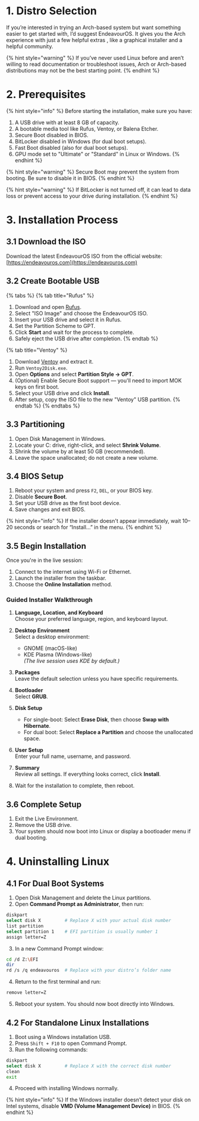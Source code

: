 # 1. Distro Selection

If you’re interested in trying an Arch-based system but want something easier to get started with, I’d suggest EndeavourOS. It gives you the Arch experience with just a few helpful extras , like a graphical installer and a helpful community.

{% hint style="warning" %}
If you’ve never used Linux before and aren’t willing to read documentation or troubleshoot issues, Arch or Arch-based distributions may not be the best starting point.
{% endhint %}

# 2. Prerequisites

{% hint style="info" %}
Before starting the installation, make sure you have:

1. A USB drive with at least 8 GB of capacity.  
2. A bootable media tool like Rufus, Ventoy, or Balena Etcher.  
3. Secure Boot disabled in BIOS.  
4. BitLocker disabled in Windows (for dual boot setups).  
5. Fast Boot disabled (also for dual boot setups).  
6. GPU mode set to "Ultimate" or "Standard" in Linux or Windows.
{% endhint %}

{% hint style="warning" %}
Secure Boot may prevent the system from booting. Be sure to disable it in BIOS.
{% endhint %}

{% hint style="warning" %}
If BitLocker is not turned off, it can lead to data loss or prevent access to your drive during installation.
{% endhint %}

# 3. Installation Process

## 3.1 Download the ISO

Download the latest EndeavourOS ISO from the official website:  
[https://endeavouros.com](https://endeavouros.com)

## 3.2 Create Bootable USB

{% tabs %}
{% tab title="Rufus" %}
1. Download and open [Rufus](https://rufus.ie).  
2. Select "ISO Image" and choose the EndeavourOS ISO.  
3. Insert your USB drive and select it in Rufus.  
4. Set the Partition Scheme to GPT.  
5. Click **Start** and wait for the process to complete.  
6. Safely eject the USB drive after completion.
{% endtab %}

{% tab title="Ventoy" %}
1. Download [Ventoy](https://github.com/ventoy/ventoy/releases) and extract it.  
2. Run `Ventoy2Disk.exe`.  
3. Open **Options** and select **Partition Style → GPT**.  
4. (Optional) Enable Secure Boot support — you'll need to import MOK keys on first boot.  
5. Select your USB drive and click **Install**.  
6. After setup, copy the ISO file to the new "Ventoy" USB partition.
{% endtab %}
{% endtabs %}

## 3.3 Partitioning

1. Open Disk Management in Windows.  
2. Locate your C: drive, right-click, and select **Shrink Volume**.  
3. Shrink the volume by at least 50 GB (recommended).  
4. Leave the space unallocated; do not create a new volume.

## 3.4 BIOS Setup

1. Reboot your system and press `F2`, `DEL`, or your BIOS key.  
2. Disable **Secure Boot**.  
3. Set your USB drive as the first boot device.  
4. Save changes and exit BIOS.

{% hint style="info" %}
If the installer doesn't appear immediately, wait 10–20 seconds or search for “Install...” in the menu.
{% endhint %}

## 3.5 Begin Installation

Once you're in the live session:

1. Connect to the internet using Wi-Fi or Ethernet.  
2. Launch the installer from the taskbar.  
3. Choose the **Online Installation** method.

### Guided Installer Walkthrough

1. **Language, Location, and Keyboard**  
   Choose your preferred language, region, and keyboard layout.

2. **Desktop Environment**  
   Select a desktop environment:  
   - GNOME (macOS-like)  
   - KDE Plasma (Windows-like)  
   *(The live session uses KDE by default.)*

3. **Packages**  
   Leave the default selection unless you have specific requirements.

4. **Bootloader**  
   Select **GRUB**.

5. **Disk Setup**  
   - For single-boot: Select **Erase Disk**, then choose **Swap with Hibernate**.  
   - For dual boot: Select **Replace a Partition** and choose the unallocated space.

6. **User Setup**  
   Enter your full name, username, and password.

7. **Summary**  
   Review all settings. If everything looks correct, click **Install**.

8. Wait for the installation to complete, then reboot.

## 3.6 Complete Setup

1. Exit the Live Environment.  
2. Remove the USB drive.  
3. Your system should now boot into Linux or display a bootloader menu if dual booting.

# 4. Uninstalling Linux

## 4.1 For Dual Boot Systems

1. Open Disk Management and delete the Linux partitions.  
2. Open **Command Prompt as Administrator**, then run:

```bash
diskpart
select disk X         # Replace X with your actual disk number
list partition
select partition 1    # EFI partition is usually number 1
assign letter=Z
```

3. In a new Command Prompt window:

```bash
cd /d Z:\EFI
dir
rd /s /q endeavouros  # Replace with your distro’s folder name
```

4. Return to the first terminal and run:

```bash
remove letter=Z
```

5. Reboot your system. You should now boot directly into Windows.

## 4.2 For Standalone Linux Installations

1. Boot using a Windows installation USB.  
2. Press `Shift + F10` to open Command Prompt.  
3. Run the following commands:

```bash
diskpart
select disk X         # Replace X with the correct disk number
clean
exit
```

4. Proceed with installing Windows normally.

{% hint style="info" %}
If the Windows installer doesn’t detect your disk on Intel systems, disable **VMD (Volume Management Device)** in BIOS.
{% endhint %}
